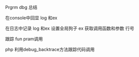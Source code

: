 Prgrm dbg 总结




在console中回显  log 和ex



在日志中记录 log 和ex
设置全局狗子 ex
获取调用函数和参数 行号

跟踪 fun pram调用

php 利用debug_backtrace方法跟踪代码调用






 
